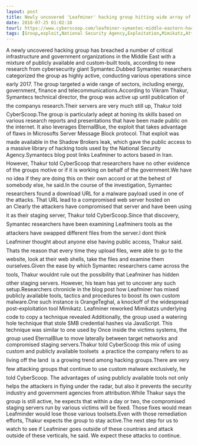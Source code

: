 ```yaml
---
layout: post
title: Newly uncovered 'Leafminer' hacking group hitting wide array of Middle Eastern targets
date: 2018-07-25 01:02:18
tourl: https://www.cyberscoop.com/leafminer-symantec-middle-eastern-hacking/?category_news=technology
tags: [Group,exploit,National Security Agency,Exploitation,Mimikatz,Attack]
---
```

A newly uncovered hacking group has breached a number of critical infrastructure and government organizations in the Middle East with a mixture of publicly available and custom-built tools, according to new research from cybersecurity giant Symantec.Dubbed Symantec researchers categorized the group as highly active, conducting various operations since early 2017. The group targeted a wide range of sectors, including energy, government, finance and telecommunications.According to Vikram Thakur, Symantecs technical director, the group was active up until publication of the companys research.Their servers are very much still up, Thakur told CyberScoop.The group is particularly adept at honing its skills based on various research reports and presentations that have been made public on the internet. It also leverages EternalBlue, the exploit that takes advantage of flaws in Microsofts Server Message Block protocol. That exploit was made available in the Shadow Brokers leak, which gave the public access to a massive library of hacking tools used by the National Security Agency.Symantecs blog post links Leafminer to actors based in Iran. However, Thakur told CyberScoop that researchers have no other evidence of the groups motive or if it is working on behalf of the government.We have no idea if they are doing this on their own accord or at the behest of somebody else, he said.In the course of the investigation, Symantec researchers found a download URL for a malware payload used in one of the attacks. That URL lead to a compromised web server hosted on an Clearly the attackers have compromised that server and have been using it as their staging server, Thakur told CyberScoop.Since that discovery, Symantec researchers have been examining Leafminers tools as the attackers have swapped different files from the server.I dont think Leafminer thought about anyone else having public access, Thakur said. Thats the reason that every time they upload files, were able to go to the website, look at their web shells, take the files and examine them ourselves.Given the ease by which Symantec researchers came across the tools, Thakur wouldnt rule out the possibility that Leafminer has hidden other staging servers. However, his team has yet to uncover any such setup.Researchers chronicle in the blog post how Leafminer has mixed publicly available tools, tactics and procedures to boost its own custom malware.One such instance is OrangeTeghal, a knockoff of the widespread post-exploitation tool Mimikatz. Leafminer reworked Mimikatzs underlying code to copy a technique revealed Additionally, the group used a watering hole technique that stole SMB credential hashes via JavaScript. This technique was similar to one used by Once inside the victims systems, the group used EternalBlue to move laterally between target networks and compromised staging servers.Thakur told CyberScoop this mix of using custom and publicly available toolsets  a practice the company refers to as living off the land  is a growing trend among hacking groups.There are very few attacking groups that continue to use custom malware exclusively, he told CyberScoop. The advantages of using publicly available tools not only helps the attackers in flying under the radar, but also it prevents the security industry and government agencies from attribution.While Thakur says the group is still active, he expects that within a day or two, the compromised staging servers run by various victims will be fixed. Those fixes would mean Leafminder would lose those various toolsets.Even with those remediation efforts, Thakur expects the group to stay active.The next step for us to watch to see if Leafminer goes outside of these countries and attack outside of these verticals, he said. We expect these attacks to continue.